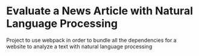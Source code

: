 # Evaluate a News Article with Natural Language Processing

Project to use webpack in order to bundle all the dependencies for a website to analyze a text with natural language processing